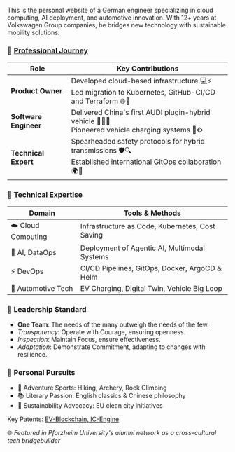 This is the personal website of a German engineer specializing in cloud computing, AI deployment, and automotive innovation. With 12+ years at Volkswagen Group companies, he bridges new technology with sustainable mobility solutions.  

### 🚀 [Professional Journey](https://www.linkedin.com/in/kevin-ostheimer/)  

| **Role**              | **Key Contributions**                                                                                           |
| --------------------- | --------------------------------------------------------------------------------------------------------------- |
| **Product Owner**     | Developed cloud-based infrastructure 💻⚡<br> Led migration to Kubernetes, GitHub-CI/CD and Terraform 🌐🔧          |
| **Software Engineer** | Delivered China's first AUDI plugin-hybrid vehicle 🚗🇨🇳 <br> Pioneered vehicle charging systems 🔋⚙️                |
| **Technical Expert**  | Spearheaded safety protocols for hybrid transmissions 🛡️🔍 <br> Established international GitOps collaboration 🌍🤖 |

### 🔧 [Technical Expertise](https://github.com/Impulsleistung)  

| **Domain**        | **Tools & Methods**                             |
| ----------------- | ----------------------------------------------- |
| ☁️ Cloud Computing | Infrastructure as Code, Kubernetes, Cost Saving |
| 🧠 AI, DataOps     | Deployment of Agentic AI, Multimodal Systems    |
| ⚡ DevOps          | CI/CD Pipelines, GitOps, Docker, ArgoCD & Helm  |
| 🚗 Automotive Tech | EV Charging, Digital Twin, Vehicle Big Loop     |

### 🔄 Leadership Standard  

- **One Team**: The needs of the many outweigh the needs of the few.
- *Transparency*: Operate with Courage, ensuring openness.
- *Inspection*: Maintain Focus, ensure effectiveness.
- *Adaptation*: Demonstrate Commitment, adapting to changes with resilience.


### 🏹 Personal Pursuits  

- 🧗 Adventure Sports: Hiking, Archery, Rock Climbing  
- 📚 Literary Passion: English classics & Chinese philosophy  
- 🌱 Sustainability Advocacy: EU clean city initiatives

Key Patents: [EV-Blockchain, IC-Engine](https://patents.google.com/?q=(Kevin)&inventor=Ostheimer&oq=Kevin+Ostheimer)

🌐 *Featured in Pforzheim University's alumni network as a cross-cultural tech bridgebuilder*
